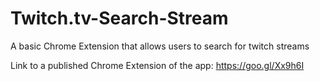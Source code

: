 # Twitch.tv-Search-Stream
A basic Chrome Extension that allows users to search for twitch streams 

Link to a published Chrome Extension of the app: https://goo.gl/Xx9h6I


